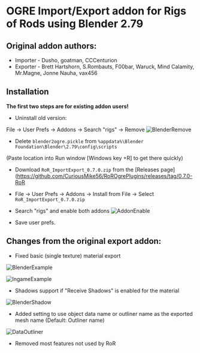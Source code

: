 # OGRE Import/Export addon for Rigs of Rods using Blender 2.79

## Original addon authors:
- Importer - Dusho, goatman, CCCenturion
- Exporter - Brett Hartshorn, S.Rombauts, F00bar, Waruck, Mind Calamity, Mr.Magne, Jonne Nauha, vax456

## Installation 

**The first two steps are for existing addon users!**

- Uninstall old version:

File -> User Prefs -> Addons -> Search "rigs" -> Remove 
![BlenderRemove](https://i.imgur.com/pUMWEDV.png)

- Delete `blender2ogre.pickle` from `%appdata%\Blender Foundation\Blender\2.79\config\scripts`

(Paste location into Run window [Windows key +R] to get there quickly)

- Download `RoR_ImportExport_0.7.0.zip` from the [Releases page](https://github.com/CuriousMike56/RoROgrePlugins/releases/tag/0.7.0-RoR

- File -> User Prefs -> Addons -> Install from File -> Select `RoR_ImportExport_0.7.0.zip`

- Search "rigs" and enable both addons 
![AddonEnable](https://i.imgur.com/S6ELqrT.png)

- Save user prefs.



## Changes from the original export addon:

- Fixed basic (single texture) material export 

![BlenderExample](https://i.imgur.com/0xVCjsK.png)

![IngameExample](https://i.imgur.com/Ei3QFUu.png)

- Shadows support if "Receive Shadows" is enabled for the material

![BlenderShadow](https://i.imgur.com/jmQPxzl.png)

- Added setting to use object data name or outliner name as the exported mesh name 
(Default: Outliner name) 

![DataOutliner](https://i.imgur.com/i0bPvoV.png)

- Removed most features not used by RoR 


